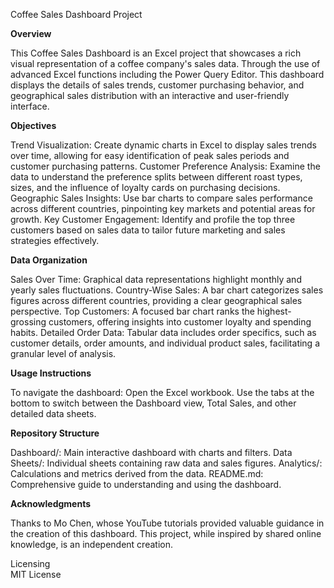 Coffee Sales Dashboard Project

**Overview**

This Coffee Sales Dashboard is an Excel project that showcases a rich visual representation of a coffee company's sales data. Through the use of advanced Excel functions including the Power Query Editor.  This dashboard displays the details of sales trends, customer purchasing behavior, and geographical sales distribution with an interactive and user-friendly interface.

**Objectives**

Trend Visualization: Create dynamic charts in Excel to display sales trends over time, allowing for easy identification of peak sales periods and customer purchasing patterns.
Customer Preference Analysis: Examine the data to understand the preference splits between different roast types, sizes, and the influence of loyalty cards on purchasing decisions.
Geographic Sales Insights: Use bar charts to compare sales performance across different countries, pinpointing key markets and potential areas for growth.
Key Customer Engagement: Identify and profile the top three customers based on sales data to tailor future marketing and sales strategies effectively.

**Data Organization**

Sales Over Time: Graphical data representations highlight monthly and yearly sales fluctuations.
Country-Wise Sales: A bar chart categorizes sales figures across different countries, providing a clear geographical sales perspective.
Top Customers: A focused bar chart ranks the highest-grossing customers, offering insights into customer loyalty and spending habits.
Detailed Order Data: Tabular data includes order specifics, such as customer details, order amounts, and individual product sales, facilitating a granular level of analysis.

**Usage Instructions**

To navigate the dashboard:
Open the Excel workbook.
Use the tabs at the bottom to switch between the Dashboard view, Total Sales, and other detailed data sheets.

**Repository Structure**

Dashboard/: Main interactive dashboard with charts and filters.
Data Sheets/: Individual sheets containing raw data and sales figures.
Analytics/: Calculations and metrics derived from the data.
README.md: Comprehensive guide to understanding and using the dashboard.

**Acknowledgments**

Thanks to Mo Chen, whose YouTube tutorials provided valuable guidance in the creation of this dashboard. This project, while inspired by shared online knowledge, is an independent creation. 

Licensing  
MIT License
